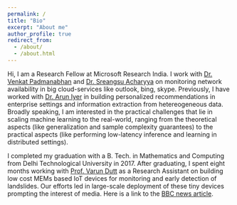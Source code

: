 ```yaml
---
permalink: /
title: "Bio"
excerpt: "About me"
author_profile: true
redirect_from: 
  - /about/
  - /about.html
---
```


Hi, I am a Research Fellow at Microsoft Research India. I work with [Dr. Venkat Padmanabhan](https://www.microsoft.com/en-us/research/people/padmanab/) and [Dr. Sreangsu Acharyya](https://dblp.org/pers/hd/a/Acharyya:Sreangsu) on monitoring network availability in big cloud-services like outlook, bing, skype. Previously, I have worked with [Dr. Arun Iyer](https://www.microsoft.com/en-us/research/people/ariy/) in building personalized recommendations in enterprise settings and information extraction from hetereogeneous data. Broadly speaking, I am interested in the practical challenges that lie in scaling machine learning to the real-world, ranging from the theoretical aspects (like generalization and sample complexity guarantees) to the practical aspects (like performing low-latency inference and learning in distributed settings).

I completed my graduation with a B. Tech. in Mathematics and Computing from Delhi Technological University in 2017. After graduating, I spent eight months working with [Prof. Varun Dutt](http://faculty.iitmandi.ac.in/~varun/) as a Research Assistant on building low cost MEMs based IoT devices for monitoring and early detection of landslides. Our efforts led in large-scale deployment of these tiny devices prompting the interest of media. Here is a link to the [BBC news article](https://www.bbc.com/news/world-asia-india-50313344). 
